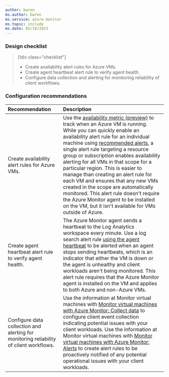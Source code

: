 ```yaml
---
author: bwren
ms.author: bwren
ms.service: azure-monitor
ms.topic: include
ms.date: 05/19/2023
---
```


### Design checklist

> [!div class="checklist"]
> - Create availability alert rules for Azure VMs.
> - Create agent heartbeat alert rule to verify agent health.
> - Configure data collection and alerting for monitoring reliability of client workflows.

### Configuration recommendations

| Recommendation | Description |
|:---|:---|
| Create availability alert rules for Azure VMs. | Use the [availability metric (preview)](../vm/tutorial-monitor-vm-alert-availability.md) to track when an Azure VM is running. While you can quickly enable an availability alert rule for an individual machine using [recommended alerts](../vm/tutorial-monitor-vm-alert-recommended.md), a single alert rule targeting a resource group or subscription enables availability alerting for all VMs in that scope for a particular region. This is easier to manage than creating an alert rule for each VM and ensures that any new VMs created in the scope are automatically monitored. This alert rule doesn't require the Azure Monitor agent to be installed on the VM, but it isn't available for VMs outside of Azure. |
| Create agent heartbeat alert rule to verify agent health. | The Azure Monitor agent sends a heartbeat to the Log Analytics workspace every minute. Use a log search alert rule [using the agent heartbeat](../vm/monitor-virtual-machine-alerts.md#agent-heartbeat) to be alerted when an agent stops sending heartbeats, which is an indicator that either the VM is down or the agent is unhealthy and client workloads aren't being monitored. This alert rule requires that the Azure Monitor agent is installed on the VM and applies to both Azure and non-Azure VMs. |
| Configure data collection and alerting for monitoring reliability of client workflows. | Use the information at Monitor virtual machines with [Monitor virtual machines with Azure Monitor: Collect data](../vm/monitor-virtual-machine-data-collection.md) to configure client event collection indicating potential issues with your client workloads. Use the information at Monitor virtual machines with [Monitor virtual machines with Azure Monitor: Alerts](../vm/monitor-virtual-machine-alerts.md) to create alert rules to be proactively notified of any potential operational issues with your client workloads. |
